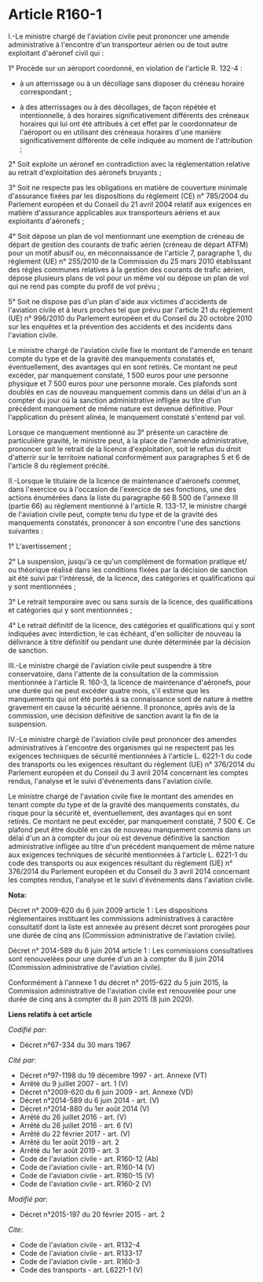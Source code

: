 # Article R160-1

I.-Le ministre chargé de l'aviation civile peut prononcer une amende administrative à l'encontre d'un transporteur aérien ou
de tout autre exploitant d'aéronef civil qui : 

1° Procède sur un aéroport coordonné, en violation de l'article R. 132-4 :

- à un atterrissage ou à un décollage sans disposer du créneau horaire correspondant ;

- à des atterrissages ou à des décollages, de façon répétée et intentionnelle, à des horaires significativement différents
des créneaux horaires qui lui ont été attribués à cet effet par le coordonnateur de l'aéroport ou en utilisant des créneaux
horaires d'une manière significativement différente de celle indiquée au moment de l'attribution ; 

2° Soit exploite un aéronef en contradiction avec la réglementation relative au retrait d'exploitation des aéronefs
bruyants ; 

3° Soit ne respecte pas les obligations en matière de couverture minimale d'assurance fixées par les dispositions du
règlement (CE) n° 785/2004 du Parlement européen et du Conseil du 21 avril 2004 relatif aux exigences en matière d'assurance
applicables aux transporteurs aériens et aux exploitants d'aéronefs ; 

4° Soit dépose un plan de vol mentionnant une exemption de créneau de départ de gestion des courants de trafic aérien
(créneau de départ ATFM) pour un motif abusif ou, en méconnaissance de l'article 7, paragraphe 1, du règlement (UE) n°
255/2010 de la Commission du 25 mars 2010 établissant des règles communes relatives à la gestion des courants de trafic
aérien, dépose plusieurs plans de vol pour un même vol ou dépose un plan de vol qui ne rend pas compte du profil de vol
prévu ; 

5° Soit ne dispose pas d'un plan d'aide aux victimes d'accidents de l'aviation civile et à leurs proches tel que prévu par
l'article 21 du règlement (UE) n° 996/2010 du Parlement européen et du Conseil du 20 octobre 2010 sur les enquêtes et la
prévention des accidents et des incidents dans l'aviation civile. 

Le ministre chargé de l'aviation civile fixe le montant de l'amende en tenant compte du type et de la gravité des manquements
constatés et, éventuellement, des avantages qui en sont retirés. Ce montant ne peut excéder, par manquement constaté, 1 500
euros pour une personne physique et 7 500 euros pour une personne morale. Ces plafonds sont doublés en cas de nouveau
manquement commis dans un délai d'un an à compter du jour où la sanction administrative infligée au titre d'un précédent
manquement de même nature est devenue définitive. Pour l'application du présent alinéa, le manquement constaté s'entend par
vol. 

Lorsque ce manquement mentionné au 3° présente un caractère de particulière gravité, le ministre peut, à la place de l'amende
administrative, prononcer soit le retrait de la licence d'exploitation, soit le refus du droit d'atterrir sur le territoire
national conformément aux paragraphes 5 et 6 de l'article 8 du règlement précité. 

II.-Lorsque le titulaire de la licence de maintenance d'aéronefs commet, dans l'exercice ou à l'occasion de l'exercice de ses
fonctions, une des actions énumérées dans la liste du paragraphe 66 B 500 de l'annexe III (partie 66) au règlement mentionné
à l'article R. 133-17, le ministre chargé de l'aviation civile peut, compte tenu du type et de la gravité des manquements
constatés, prononcer à son encontre l'une des sanctions suivantes : 

1° L'avertissement ; 

2° La suspension, jusqu'à ce qu'un complément de formation pratique et/ ou théorique réalisé dans les conditions fixées par
la décision de sanction ait été suivi par l'intéressé, de la licence, des catégories et qualifications qui y sont
mentionnées ; 

3° Le retrait temporaire avec ou sans sursis de la licence, des qualifications et catégories qui y sont mentionnées ; 

4° Le retrait définitif de la licence, des catégories et qualifications qui y sont indiquées avec interdiction, le cas
échéant, d'en solliciter de nouveau la délivrance à titre définitif ou pendant une durée déterminée par la décision de
sanction. 

III.-Le ministre chargé de l'aviation civile peut suspendre à titre conservatoire, dans l'attente de la consultation de la
commission mentionnée à l'article R. 160-3, la licence de maintenance d'aéronefs, pour une durée qui ne peut excéder quatre
mois, s'il estime que les manquements qui ont été portés à sa connaissance sont de nature à mettre gravement en cause la
sécurité aérienne. Il prononce, après avis de la commission, une décision définitive de sanction avant la fin de la
suspension. 

IV.-Le ministre chargé de l'aviation civile peut prononcer des amendes administratives à l'encontre des organismes qui ne
respectent pas les exigences techniques de sécurité mentionnées à l'article L. 6221-1 du code des transports ou les exigences
résultant du règlement (UE) n° 376/2014 du Parlement européen et du Conseil du 3 avril 2014 concernant les comptes rendus,
l'analyse et le suivi d'événements dans l'aviation civile. 

Le ministre chargé de l'aviation civile fixe le montant des amendes en tenant compte du type et de la gravité des manquements
constatés, du risque pour la sécurité et, éventuellement, des avantages qui en sont retirés. Ce montant ne peut excéder, par
manquement constaté, 7 500 €. Ce plafond peut être doublé en cas de nouveau manquement commis dans un délai d'un an à compter
du jour où est devenue définitive la sanction administrative infligée au titre d'un précédent manquement de même nature aux
exigences techniques de sécurité mentionnées à l'article L. 6221-1 du code des transports ou aux exigences résultant du
règlement (UE) n° 376/2014 du Parlement européen et du Conseil du 3 avril 2014 concernant les comptes rendus, l'analyse et le
suivi d'événements dans l'aviation civile.

**Nota:**

Décret n° 2009-620 du 6 juin 2009 article 1 : Les dispositions réglementaires instituant les commissions administratives à
caractère consultatif dont la liste est annexée au présent décret sont prorogées pour une durée de cinq ans (Commission
administrative de l'aviation civile).

Décret n° 2014-589 du 6 juin 2014 article 1 : Les commissions consultatives sont renouvelées pour une durée d'un an à compter
du 8 juin 2014 (Commission administrative de l'aviation civile).

Conformément à l'annexe 1 du décret n° 2015-622 du 5 juin 2015, la Commission administrative de l'aviation civile est
renouvelée pour une durée de cinq ans à compter du 8 juin 2015 (8 juin 2020).

**Liens relatifs à cet article**

_Codifié par_:

  - Décret n°67-334 du 30 mars 1967

_Cité par_:

  - Décret n°97-1198 du 19 décembre 1997 - art. Annexe (VT)
  - Arrêté du 9 juillet 2007 - art. 1 (V)
  - Décret n°2009-620 du 6 juin 2009 - art. Annexe (VD)
  - Décret n°2014-589 du 6 juin 2014 - art. (V)
  - Décret n°2014-880 du 1er août 2014 (V)
  - Arrêté du 26 juillet 2016 - art. (V)
  - Arrêté du 26 juillet 2016 - art. 6 (V)
  - Arrêté du 22 février 2017 - art. (V)
  - Arrêté du 1er août 2019 - art. 2
  - Arrêté du 1er août 2019 - art. 3
  - Code de l'aviation civile - art. R160-12 (Ab)
  - Code de l'aviation civile - art. R160-14 (V)
  - Code de l'aviation civile - art. R160-15 (V)
  - Code de l'aviation civile - art. R160-2 (V)

_Modifié par_:

  - Décret n°2015-197 du 20 février 2015 - art. 2

_Cite_:

  - Code de l'aviation civile - art. R132-4
  - Code de l'aviation civile - art. R133-17
  - Code de l'aviation civile - art. R160-3
  - Code des transports - art. L6221-1 (V)

